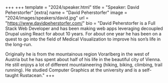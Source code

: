 +++
+++
template = "2024/speaker.html"
title = "Speaker: David Peherstorfer"
[extra]
  name = "David Peherstorfer"
  image = "2024/images/speakers/david.jpg"
  url = "https://www.davidpeherstorfer.com/"
  bio = "David Peherstorfer is a Full Stack Web Developer and has been making web apps leveraging decoupled Drupal using React for about 10 years. For about one year he has been on a quest to go into the field of Medical Visualization to improve his son’s life in the long-run.</p><p>Originally he is from the mountainous region Vorarlberg in the west of Austria but he has spent about half of his life in the beautiful city of Vienna. He still enjoys a lot of different mountaineering (hiking, biking, climbing, trail running). He studied Computer Graphics at the university and is a self-taught Rustacean."
+++
